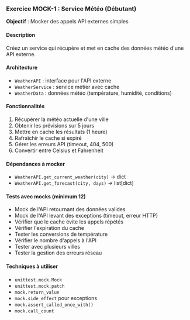 ### Exercice MOCK-1 : Service Météo (Débutant)
**Objectif** : Mocker des appels API externes simples

#### Description
Créez un service qui récupère et met en cache des données météo d'une API externe.

#### Architecture
- `WeatherAPI` : interface pour l'API externe
- `WeatherService` : service métier avec cache
- `WeatherData` : données météo (température, humidité, conditions)

#### Fonctionnalités
1. Récupérer la météo actuelle d'une ville
2. Obtenir les prévisions sur 5 jours
3. Mettre en cache les résultats (1 heure)
4. Rafraîchir le cache si expiré
5. Gérer les erreurs API (timeout, 404, 500)
6. Convertir entre Celsius et Fahrenheit

#### Dépendances à mocker
- `WeatherAPI.get_current_weather(city)` → dict
- `WeatherAPI.get_forecast(city, days)` → list[dict]

#### Tests avec mocks (minimum 12)
- Mock de l'API retournant des données valides
- Mock de l'API levant des exceptions (timeout, erreur HTTP)
- Vérifier que le cache évite les appels répétés
- Vérifier l'expiration du cache
- Tester les conversions de température
- Vérifier le nombre d'appels à l'API
- Tester avec plusieurs villes
- Tester la gestion des erreurs réseau

#### Techniques à utiliser
- `unittest.mock.Mock`
- `unittest.mock.patch`
- `mock.return_value`
- `mock.side_effect` pour exceptions
- `mock.assert_called_once_with()`
- `mock.call_count`